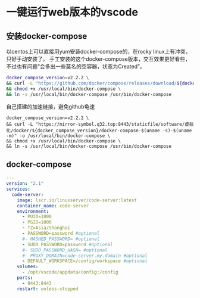 # 一键运行web版本的vscode



## 安装docker-compose

以centos上可以直接用yum安装docker-compose的，在rocky linux上有冲突，只好手动安装了。 手工安装的这个docker-compose版本，交互效果更好看些，不过也有问题“会多出一些莫名的空容器，状态为Created”。

```bash
docker_compose_version=v2.2.2 \
&& curl -L "https://github.com/docker/compose/releases/download/${docker_compose_version}/docker-compose-$(uname -s)-$(uname -m)" -o /usr/local/bin/docker-compose \
&& chmod +x /usr/local/bin/docker-compose \
&& ln -s /usr/local/bin/docker-compose /usr/bin/docker-compose
```

自己搭建的加速链接，避免github龟速

```bsah
docker_compose_version=v2.2.2 \
&& curl -L "https://mirror-symbol.q32.top:8443/staticfile/software/虚拟化/docker/${docker_compose_version}/docker-compose-$(uname -s)-$(uname -m)" -o /usr/local/bin/docker-compose \
&& chmod +x /usr/local/bin/docker-compose \
&& ln -s /usr/local/bin/docker-compose /usr/bin/docker-compose
```

## docker-compose

```yaml
---
version: "2.1"
services:
  code-server:
    image: lscr.io/linuxserver/code-server:latest
    container_name: code-server
    environment:
      - PUID=1000
      - PGID=1000
      - TZ=Asia/Shanghai
      - PASSWORD=password #optional
      #- HASHED_PASSWORD= #optional
      - SUDO_PASSWORD=password #optional
      #- SUDO_PASSWORD_HASH= #optional
      #- PROXY_DOMAIN=code-server.my.domain #optional
      - DEFAULT_WORKSPACE=/config/workspace #optional
    volumes:
      - /opt/vscode/appdata/config:/config
    ports:
      - 8443:8443
    restart: unless-stopped

```

